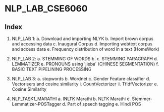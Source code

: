 # NLP_LAB_CSE6060
## Index
  1. NLP_LAB 1:
        a. Download and importing NLYK
        b. Import brown corpus and accessing data
        c. Inaugural Corpus
        d. Importing webtext corpus and access dara
        e. Frequency distribution of word in a text (HomeWork)
  
  
  2. NLP_LAB 2:
        a. STEMMING OF WORDS
        b. 
        c. STEMMING PARAGRAPH
        d. LEMMATIZER
        e. PRONOUNS using 'jieba' (CHINESE SEGMENTATION)
        f. BASIC TEXT PIPELINING PROCESSING
        
        
  3. NLP_LAB 3:
        a. stopwords
        b. Wordnet
        c. Gender Feature classifier
        d. Vectorisers and cosine similarity
              i. CountVectorizer
              ii. TfidfVectorizer
        e. Cosine Similarity
        
        
  4. NLP_TASK1_MARATHI
        a. INLTK Marathi
        b. NLTK Marathi
        c. Stemmer-Lemmatizer-POSTagger
        d. Part of speech tagging
        e. Hindi POS
